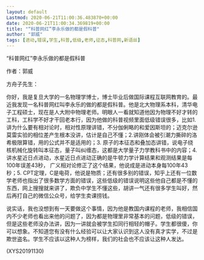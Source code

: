 ```yaml
---
layout: default
Lastmod: 2020-06-21T11:00:36.483870+00:00
date: 2020-06-21T11:00:34.369819+00:00
title: "“科普网红”李永乐做的都是假科普"
author: "郭威"
tags: [进动,错误,学生,科普,低级,老师,征态,科普网,新语丝]
---
```


“科普网红”李永乐做的都是假科普

作者：郭威

方舟子先生：

你好，我是复旦大学的一名物理学博士，博士毕业后做国际课程互联网教育的。最近我发现一名科普网红叫李永乐的做的都是假科普。他是北大物理系本科，清华电子工程硕士，现在是人大附中物理老师。明眼人一看就知道他因为物理不好才转的工科，工科学不好才干回老本行，因为他做的科普视频里面低级错误很多，比如1.讲为什么要有相对论时，相对性原理讲错，不分伽俐略的和爱因斯坦的；迈克尔逊莫雷实验的相位差产生根本没讲，估计是自己不懂；2.讲刚体会被引潮力撕碎的洛希极限算错，用的公式并不是适用的；3. 原子的本征态和叠加态讲错，说电子绕核机械化旋转叫本征态，量子叫纠缠态，这都是大学量子力学教科书中的内容；4. 讲水星近日点进动，水星近日点进动正确的是牛顿力学计算结果和观测结果是每100年误差43秒， 广义相对论修正了这个结果，他说成是进动本身每100年43秒；5. CPT定理，C是电荷，他说是物质；还有很多别的错误，知乎上还有一位数学老师也指出了很多数学方面的错误，这些低级的错误说明这些他自己都是不懂的东西，网上搜搜就来讲了，欺负中学生不懂这些，胡讲一气还有很多学生叫好，然后再打自己的微信公众号，给学生卖课捞钱。

说实话，我也没想到有一天要做这个事情，因为他是教国内课程的老师，我相信国内不少老师也看出来他的问题了，因为都是物理里非常基本的问题，低级的错误，但是这些老师没办法讲，因为一讲就会被学生扣同行相轻的帽子。学生都很傻，你可以想象。不知道您有没有什么经验可以让大家认识到这人没有真才实学，不过是欺世盗名。学生不应该以这种人为榜样，我们的社会也不应该让这种人发达。

(XYS20191130)

